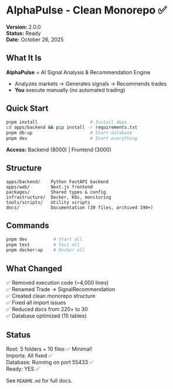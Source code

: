 # AlphaPulse - Clean Monorepo ✅

**Version:** 2.0.0  
**Status:** Ready  
**Date:** October 26, 2025

## What It Is

**AlphaPulse** = AI Signal Analysis & Recommendation Engine  
- Analyzes markets → Generates signals → Recommends trades  
- **You** execute manually (no automated trading)

## Quick Start

```bash
pnpm install                    # Install deps
cd apps/backend && pip install -r requirements.txt
pnpm db:up                      # Start database
pnpm dev                        # Start everything
```

**Access:** Backend (8000) | Frontend (3000)

## Structure

```
apps/backend/    Python FastAPI backend
apps/web/        Next.js frontend
packages/        Shared types & config
infrastructure/  Docker, K8s, monitoring
tools/scripts/   Utility scripts
docs/            Documentation (30 files, archived 190+)
```

## Commands

```bash
pnpm dev          # Start all
pnpm test         # Test all  
pnpm docker:up    # Docker all
```

## What Changed

✅ Removed execution code (~4,000 lines)  
✅ Renamed Trade → SignalRecommendation  
✅ Created clean monorepo structure  
✅ Fixed all import issues  
✅ Reduced docs from 220+ to 30  
✅ Database optimized (15 tables)

## Status

Root: 5 folders + 10 files ✅ Minimal!  
Imports: All fixed ✅  
Database: Running on port 55433 ✅  
Ready: YES ✅

See `README.md` for full docs.

